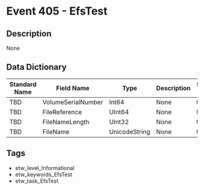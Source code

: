 # Event 405 - EfsTest

## Description
None

## Data Dictionary
|Standard Name|Field Name|Type|Description|Sample Value|
|---|---|---|---|---|
|TBD|VolumeSerialNumber|Int64|None|`None`|
|TBD|FileReference|UInt64|None|`None`|
|TBD|FileNameLength|UInt32|None|`None`|
|TBD|FileName|UnicodeString|None|`None`|

## Tags
* etw_level_Informational
* etw_keywords_EfsTest
* etw_task_EfsTest